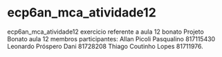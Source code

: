 # ecp6an_mca_atividade12
ecp6an_mca_atividade12 exercicio referente a aula 12 bonato Projeto Bonato aula 12 membros participantes: Allan Picoli Pasqualino 817115430 Leonardo Próspero Dani 81728208 Thiago Coutinho Lopes 81711976.
